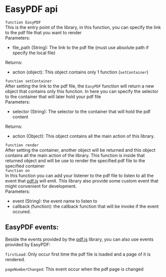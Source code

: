 # EasyPDF api

`function EasyPDF`
<br>
This is the entry point of the library, in this function, you can specify the link to the pdf file that you want to render 
<br>
Parameters:
- file_path (String): The link to the pdf file (must use absolute path if specify the local file)

Returns:
- action (object): This object contains only 1 function (`setContainer`)

`function setContainer`
<br>
After setting the link to the pdf file, the `EasyPDF` function will return a new object that contains only this function. In here you can specify the selector to the container that will later hold your pdf file
<br>
Parameters:
- selector (String): The selector to the container that will hold the pdf content

Returns:
- action (Object): This object contains all the main action of this library.

`function render`
<br>
After setting the container, another object will be returned and this object contains all the main action of the library. This function is inside that returned object and will be use to render the specified pdf file to the specified container
<br>
`function on`
<br>
In this function you can add your listener to the pdf file to listen to all the event that [pdf.js](https://github.com/mozilla/pdf.js/) will emit. This library also provide some custom event that might convenient for development.
<br>
Parameters:
- event (String): the event name to listen to
- callback (function): the callback function that will be invoke if the event occured.

## EasyPDF events:
Beside the events provided by the [pdf.js](https://github.com/mozilla/pdf.js/) library, you can also use events provided by EasyPDF:

`firstLoad`: Only occur first time the pdf file is loaded and a page of it is rendered.

`pageNumberChanged`: This event occur when the pdf page is changed